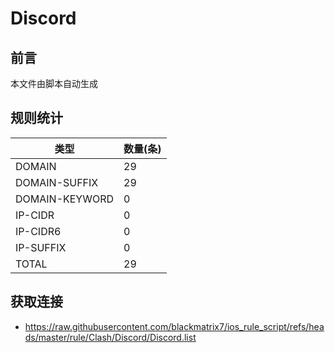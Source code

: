 # Discord

## 前言
本文件由脚本自动生成

## 规则统计
| 类型 | 数量(条)  | 
| ---- | ----  |
| DOMAIN | 29  | 
| DOMAIN-SUFFIX | 29  | 
| DOMAIN-KEYWORD | 0  | 
| IP-CIDR | 0  | 
| IP-CIDR6 | 0  | 
| IP-SUFFIX | 0  | 
| TOTAL | 29  | 

## 获取连接
- https://raw.githubusercontent.com/blackmatrix7/ios_rule_script/refs/heads/master/rule/Clash/Discord/Discord.list 

